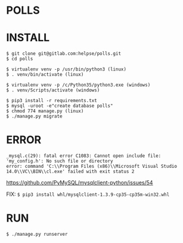 POLLS
=====

# INSTALL

```
$ git clone git@gitlab.com:helpse/polls.git
$ cd polls

$ virtualenv venv -p /usr/bin/python3 (linux)
$ . venv/bin/activate (linux)

$ virtualenv venv -p /c/Python35/python3.exe (windows)
$ . venv/Scripts/activate (windows)

$ pip3 install -r requirements.txt
$ mysql -uroot -e"create database polls"
$ chmod 774 manage.py (linux)
$ ./manage.py migrate
```

# ERROR
```
_mysql.c(29): fatal error C1083: Cannot open include file: 'my_config.h': No such file or directory
error: command 'C:\\Program Files (x86)\\Microsoft Visual Studio 14.0\\VC\\BIN\\cl.exe' failed with exit status 2
```

https://github.com/PyMySQL/mysqlclient-python/issues/54

FIX:
`$ pip3 install whl/mysqlclient-1.3.9-cp35-cp35m-win32.whl`

# RUN
`$ ./manage.py runserver`

